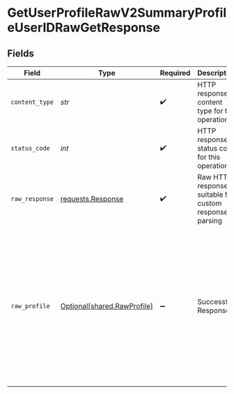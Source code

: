 # GetUserProfileRawV2SummaryProfileUserIDRawGetResponse


## Fields

| Field                                                                                                                                                                                            | Type                                                                                                                                                                                             | Required                                                                                                                                                                                         | Description                                                                                                                                                                                      | Example                                                                                                                                                                                          |
| ------------------------------------------------------------------------------------------------------------------------------------------------------------------------------------------------ | ------------------------------------------------------------------------------------------------------------------------------------------------------------------------------------------------ | ------------------------------------------------------------------------------------------------------------------------------------------------------------------------------------------------ | ------------------------------------------------------------------------------------------------------------------------------------------------------------------------------------------------ | ------------------------------------------------------------------------------------------------------------------------------------------------------------------------------------------------ |
| `content_type`                                                                                                                                                                                   | *str*                                                                                                                                                                                            | :heavy_check_mark:                                                                                                                                                                               | HTTP response content type for this operation                                                                                                                                                    |                                                                                                                                                                                                  |
| `status_code`                                                                                                                                                                                    | *int*                                                                                                                                                                                            | :heavy_check_mark:                                                                                                                                                                               | HTTP response status code for this operation                                                                                                                                                     |                                                                                                                                                                                                  |
| `raw_response`                                                                                                                                                                                   | [requests.Response](https://requests.readthedocs.io/en/latest/api/#requests.Response)                                                                                                            | :heavy_check_mark:                                                                                                                                                                               | Raw HTTP response; suitable for custom response parsing                                                                                                                                          |                                                                                                                                                                                                  |
| `raw_profile`                                                                                                                                                                                    | [Optional[shared.RawProfile]](../../models/shared/rawprofile.md)                                                                                                                                 | :heavy_minus_sign:                                                                                                                                                                               | Successful Response                                                                                                                                                                              | {<br/>"profile": [<br/>{<br/>"data": {<br/>"data": "...provider_specific_data"<br/>},<br/>"provider_id": "949241de-191e-4276-828a-1890ea357ed7",<br/>"user_id": "41a43a3d-dfe5-4dca-9c7d-1eefedbd4bec",<br/>"source_id": 1<br/>}<br/>]<br/>} |